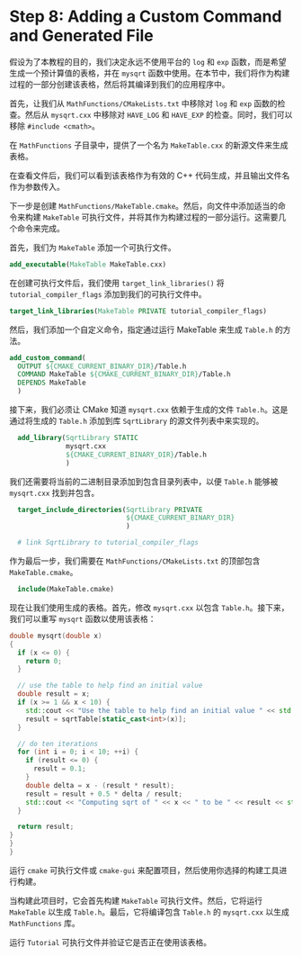 # Step 8: Adding a Custom Command and Generated File

假设为了本教程的目的，我们决定永远不使用平台的 `log` 和 `exp` 函数，而是希望生成一个预计算值的表格，并在 `mysqrt` 函数中使用。在本节中，我们将作为构建过程的一部分创建该表格，然后将其编译到我们的应用程序中。

首先，让我们从 `MathFunctions/CMakeLists.txt` 中移除对 `log` 和 `exp` 函数的检查。然后从 `mysqrt.cxx` 中移除对 `HAVE_LOG` 和 `HAVE_EXP` 的检查。同时，我们可以移除 `#include <cmath>`。

在 `MathFunctions` 子目录中，提供了一个名为 `MakeTable.cxx` 的新源文件来生成表格。

在查看文件后，我们可以看到该表格作为有效的 C++ 代码生成，并且输出文件名作为参数传入。

下一步是创建 `MathFunctions/MakeTable.cmake`。然后，向文件中添加适当的命令来构建 `MakeTable` 可执行文件，并将其作为构建过程的一部分运行。这需要几个命令来完成。

首先，我们为 `MakeTable` 添加一个可执行文件。

```cmake
add_executable(MakeTable MakeTable.cxx)
```

在创建可执行文件后，我们使用 `target_link_libraries()` 将 `tutorial_compiler_flags` 添加到我们的可执行文件中。

```cmake
target_link_libraries(MakeTable PRIVATE tutorial_compiler_flags)
```

然后，我们添加一个自定义命令，指定通过运行 MakeTable 来生成 `Table.h` 的方法。

```cmake
add_custom_command(
  OUTPUT ${CMAKE_CURRENT_BINARY_DIR}/Table.h
  COMMAND MakeTable ${CMAKE_CURRENT_BINARY_DIR}/Table.h
  DEPENDS MakeTable
  )
```

接下来，我们必须让 CMake 知道 `mysqrt.cxx` 依赖于生成的文件 `Table.h`。这是通过将生成的 `Table.h` 添加到库 `SqrtLibrary` 的源文件列表中来实现的。

```cmake
  add_library(SqrtLibrary STATIC
              mysqrt.cxx
              ${CMAKE_CURRENT_BINARY_DIR}/Table.h
              )
```

我们还需要将当前的二进制目录添加到包含目录列表中，以便 `Table.h` 能够被 `mysqrt.cxx` 找到并包含。

```cmake
  target_include_directories(SqrtLibrary PRIVATE
                             ${CMAKE_CURRENT_BINARY_DIR}
                             )

  # link SqrtLibrary to tutorial_compiler_flags
```

作为最后一步，我们需要在 `MathFunctions/CMakeLists.txt` 的顶部包含 `MakeTable.cmake`。

```cmake
  include(MakeTable.cmake)
```

现在让我们使用生成的表格。首先，修改 `mysqrt.cxx` 以包含 `Table.h`。接下来，我们可以重写 `mysqrt` 函数以使用该表格：

```cpp
double mysqrt(double x)
{
  if (x <= 0) {
    return 0;
  }

  // use the table to help find an initial value
  double result = x;
  if (x >= 1 && x < 10) {
    std::cout << "Use the table to help find an initial value " << std::endl;
    result = sqrtTable[static_cast<int>(x)];
  }

  // do ten iterations
  for (int i = 0; i < 10; ++i) {
    if (result <= 0) {
      result = 0.1;
    }
    double delta = x - (result * result);
    result = result + 0.5 * delta / result;
    std::cout << "Computing sqrt of " << x << " to be " << result << std::endl;
  }

  return result;
}
}
}
```

运行 `cmake` 可执行文件或 `cmake-gui` 来配置项目，然后使用你选择的构建工具进行构建。

当构建此项目时，它会首先构建 `MakeTable` 可执行文件。然后，它将运行 `MakeTable` 以生成 `Table.h`。最后，它将编译包含 `Table.h` 的 `mysqrt.cxx` 以生成 `MathFunctions` 库。

运行 `Tutorial` 可执行文件并验证它是否正在使用该表格。
